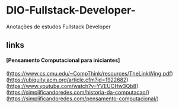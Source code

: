 # DIO-Fullstack-Developer-
Anotações de estudos Fullstack Developer

## links
#### [Pensamento Computacional para iniciantes]
(https://www.cs.cmu.edu/~CompThink/resources/TheLinkWing.pdf)
(https://ubiquity.acm.org/article.cfm?id=1922682)
(https://www.youtube.com/watch?v=YVEUOHw3Qb8)
(https://simplificandoredes.com/historia-da-computacao/)
(https://simplificandoredes.com/pensamento-computacional/)

